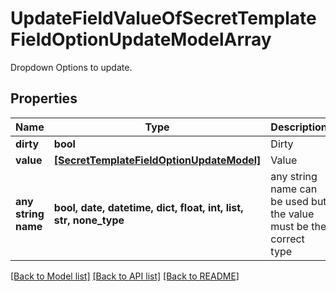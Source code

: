 # UpdateFieldValueOfSecretTemplateFieldOptionUpdateModelArray

Dropdown Options to update.

## Properties
Name | Type | Description | Notes
------------ | ------------- | ------------- | -------------
**dirty** | **bool** | Dirty | [optional] 
**value** | [**[SecretTemplateFieldOptionUpdateModel]**](SecretTemplateFieldOptionUpdateModel.md) | Value | [optional] 
**any string name** | **bool, date, datetime, dict, float, int, list, str, none_type** | any string name can be used but the value must be the correct type | [optional]

[[Back to Model list]](../README.md#documentation-for-models) [[Back to API list]](../README.md#documentation-for-api-endpoints) [[Back to README]](../README.md)


